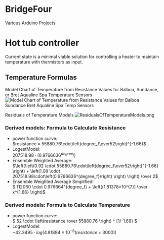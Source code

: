 # BridgeFour
Various Arduino Projects

# Hot tub controller
Current state is a minimal viable solution for controlling a heater to maintain temperature with thermistors as input.

## Temperature Formulas

Model Chart of Temperature from Resistance Values for Balboa, Sundance, or Bret Aqualine Spa Temperature Sensors
![Model Chart of Temperature from Resistance Values for Balboa Sundance Bret Aqualine Spa Temp Sensors](/documentation/resources/ModelChartOfTempfromResistanceValuesforBalboaSundanceBretAqualineSpaTempSensors.png)

Residuals of Temperature Models
![ResidualsOfTemperatureModels.png](/documentation/resources/ResidualsOfTemperatureModels.png)

### Derived models: Formula to Calculate Resistance
- power function curve: <br/>
   $`resistance = 55880.76\cdot\left(degree_f\over52\right)^{-1.66}`$ 
- LogestModel: <br/> $`207518.98\cdot\left(0.9766636^{degree_f}\right)`$
- Ensemble Weighted Average: <br/>
$`\left(\left(0.92 \cdot 55880.76\cdot\left(degree_f\over52\right)^{-1.66} \right) + \left(1.08 \cdot 207518.98\cdot\left(0.9766636^{degree_f}\right) \right) \right) \over 2`$
- Ensemble Weighted Average Simplified: <br/> $` 112060 \cdot 0.976664^{degree_f} + \left((1.81378×10^{7}) \over x^{1.66} \right)`$

### Derived models: Formula to Calculate Temperature
- power function curve:<br/> 
 $` 52 \cdot \left(resistance \over 55880.76 \right) ^ {1/-1.66} `$
- LogestModel: <br/>
$`-42.3495 \cdot log(4.81884×10^{-6} (resistance + 3000)) `$
